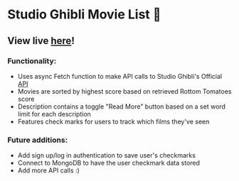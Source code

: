# Studio Ghibli Movie List :movie_camera:

## View live [here](https://studio-ghibli-api.kathleenwang.repl.co)!

### Functionality: 

- Uses async Fetch function to make API calls to Studio Ghibli's Official [API](https://ghibliapi.herokuapp.com/)
- Movies are sorted by highest score based on retrieved Rottom Tomatoes score
- Description contains a toggle "Read More" button based on a set word limit for each description 
- Features check marks for users to track which films they've seen

### Future additions: 

- Add sign up/log in authentication to save user's checkmarks 
- Connect to MongoDB to have the user checkmark data stored 
- Add more API calls :) 

 
